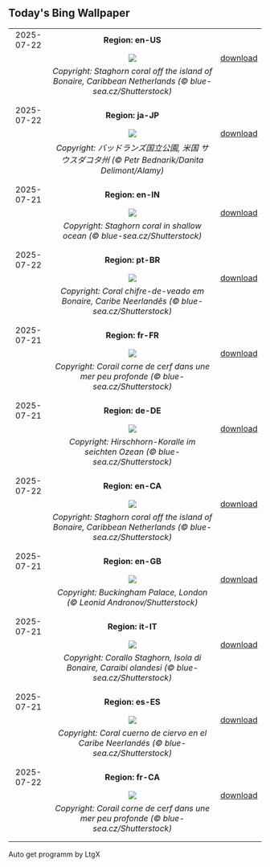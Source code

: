 ## Today's Bing Wallpaper
|      |      |      |
| :----: | :----: | :----: |
|2025-07-22|**Region: en-US**||
||![](https://www.bing.com/th?id=OHR.AcroporaReef_EN-US5567789372_UHD.jpg&pid=hp&w=1152&h=648&rs=1&c=4)| [download](https://www.bing.com/th?id=OHR.AcroporaReef_EN-US5567789372_UHD.jpg)|
||*Copyright: Staghorn coral off the island of Bonaire, Caribbean Netherlands (© blue-sea.cz/Shutterstock)*
||
|||
|2025-07-22|**Region: ja-JP**||
||![](https://www.bing.com/th?id=OHR.BadlandsSunset_JA-JP4206808892_UHD.jpg&pid=hp&w=1152&h=648&rs=1&c=4)| [download](https://www.bing.com/th?id=OHR.BadlandsSunset_JA-JP4206808892_UHD.jpg)|
||*Copyright: バッドランズ国立公園, 米国 サウスダコタ州 (© Petr Bednarik/Danita Delimont/Alamy)*
||
|||
|2025-07-21|**Region: en-IN**||
||![](https://www.bing.com/th?id=OHR.AcroporaReef_EN-IN7935562509_UHD.jpg&pid=hp&w=1152&h=648&rs=1&c=4)| [download](https://www.bing.com/th?id=OHR.AcroporaReef_EN-IN7935562509_UHD.jpg)|
||*Copyright: Staghorn coral in shallow ocean (© blue-sea.cz/Shutterstock)*
||
|||
|2025-07-22|**Region: pt-BR**||
||![](https://www.bing.com/th?id=OHR.AcroporaReef_PT-BR8456645465_UHD.jpg&pid=hp&w=1152&h=648&rs=1&c=4)| [download](https://www.bing.com/th?id=OHR.AcroporaReef_PT-BR8456645465_UHD.jpg)|
||*Copyright: Coral chifre-de-veado em Bonaire, Caribe Neerlandês (© blue-sea.cz/Shutterstock)*
||
|||
|2025-07-21|**Region: fr-FR**||
||![](https://www.bing.com/th?id=OHR.AcroporaReef_FR-FR5200865280_UHD.jpg&pid=hp&w=1152&h=648&rs=1&c=4)| [download](https://www.bing.com/th?id=OHR.AcroporaReef_FR-FR5200865280_UHD.jpg)|
||*Copyright: Corail corne de cerf dans une mer peu profonde (© blue-sea.cz/Shutterstock)*
||
|||
|2025-07-21|**Region: de-DE**||
||![](https://www.bing.com/th?id=OHR.AcroporaReef_DE-DE6392050074_UHD.jpg&pid=hp&w=1152&h=648&rs=1&c=4)| [download](https://www.bing.com/th?id=OHR.AcroporaReef_DE-DE6392050074_UHD.jpg)|
||*Copyright: Hirschhorn-Koralle im seichten Ozean (© blue-sea.cz/Shutterstock)*
||
|||
|2025-07-22|**Region: en-CA**||
||![](https://www.bing.com/th?id=OHR.AcroporaReef_EN-CA5414923469_UHD.jpg&pid=hp&w=1152&h=648&rs=1&c=4)| [download](https://www.bing.com/th?id=OHR.AcroporaReef_EN-CA5414923469_UHD.jpg)|
||*Copyright: Staghorn coral off the island of Bonaire, Caribbean Netherlands (© blue-sea.cz/Shutterstock)*
||
|||
|2025-07-21|**Region: en-GB**||
||![](https://www.bing.com/th?id=OHR.BuckinghamPalaceOpening2025_EN-GB0680195600_UHD.jpg&pid=hp&w=1152&h=648&rs=1&c=4)| [download](https://www.bing.com/th?id=OHR.BuckinghamPalaceOpening2025_EN-GB0680195600_UHD.jpg)|
||*Copyright: Buckingham Palace, London (© Leonid Andronov/Shutterstock)*
||
|||
|2025-07-21|**Region: it-IT**||
||![](https://www.bing.com/th?id=OHR.AcroporaReef_IT-IT2371984871_UHD.jpg&pid=hp&w=1152&h=648&rs=1&c=4)| [download](https://www.bing.com/th?id=OHR.AcroporaReef_IT-IT2371984871_UHD.jpg)|
||*Copyright: Corallo Staghorn, Isola di Bonaire, Caraibi olandesi (© blue-sea.cz/Shutterstock)*
||
|||
|2025-07-21|**Region: es-ES**||
||![](https://www.bing.com/th?id=OHR.AcroporaReef_ES-ES7878732690_UHD.jpg&pid=hp&w=1152&h=648&rs=1&c=4)| [download](https://www.bing.com/th?id=OHR.AcroporaReef_ES-ES7878732690_UHD.jpg)|
||*Copyright: Coral cuerno de ciervo en el Caribe Neerlandés (© blue-sea.cz/Shutterstock)*
||
|||
|2025-07-22|**Region: fr-CA**||
||![](https://www.bing.com/th?id=OHR.AcroporaReef_FR-CA7721467193_UHD.jpg&pid=hp&w=1152&h=648&rs=1&c=4)| [download](https://www.bing.com/th?id=OHR.AcroporaReef_FR-CA7721467193_UHD.jpg)|
||*Copyright: Corail corne de cerf dans une mer peu profonde (© blue-sea.cz/Shutterstock)*
||
|||

Auto get programm by LtgX
